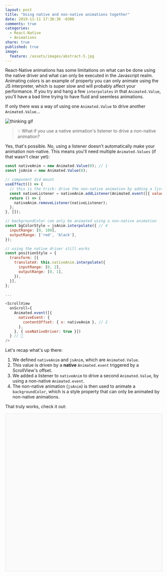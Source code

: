 ```yaml
---
layout: post
title: "Using native and non-native animations together"
date: 2019-11-11 17:36:36 -0300
comments: true
categories: 
  - React-Native
  - Animations
share: true
published: true
image:
  feature: /assets/images/abstract-5.jpg
---
```


React-Native animations has some limitations on what can be done using the native driver and what
can only be executed in the Javascript realm. Animating colors is an example of property you can
only animate using the JS interpreter, which is super slow and will probably affect your
performance. If you try and hang a few `interpolates` in that `Animated.Value`, you'll have a bad
time trying to have fluid and seemless animations.

If only there was a way of using one `Animated.Value` to drive another `Animated.Value`...

![thinking gif](https://media.giphy.com/media/2H67VmB5UEBmU/giphy.gif)

> 💡 What if you use a native animation's listener to drive a non-native animation?

<!-- more -->

Yes, that's possible. No, using a listener doesn't automatically make your animation non-native.
This means you'll need multiple `Animated.Values` (if that wasn't clear yet):

```js
const nativeAnim = new Animated.Value(0); // 1
const jsAnim = new Animated.Value(0);

// component did mount
useEffect(() => {
  // this is the trick: drive the non-native animation by adding a listener to the native animation
  const nativeListener = nativeAnim.addListener(Animated.event([{ value: jsAnim }])); // 3
  return () => {
    nativeAnim.removeListener(nativeListener);
  };
}, []);

// backgroundColor can only be animated using a non-native animation
const bgColorStyle = jsAnim.interpolate({ // 4
  inputRange: [0, 100],
  outputRange: ['red', 'black'],
});

// using the native driver still works
const positionStyle = {
  transform: [{
    translateX: this.nativeAnim.interpolate({
      inputRange: [0, 2],
      outputRange: [0, 1],
    }),
  }],
};

...

<ScrollView
  onScroll={
    Animated.event([{
      nativeEvent: {
        contentOffset: { x: nativeAnim }, // 2
      },
    }, { useNativeDriver: true }])
  } // 🎉
/>
```

Let's recap what's up there:

1. We defined `nativeAnim` and `jsAnim`, which are `Animated.Value`.
2. This value is driven by a **native** `Animated.event` triggered by a ScrollView's offset.
3. We added a listener to `nativeAnim` to drive a second `Animated.Value`, by using a non-native
`Animated.event`.
4. The non-native animation (`jsAnim`) is then used to animate a `backgroundColor`, which is a style
property that can only be animated by non-native animations.

That truly works, check it out:

<div data-snack-id="Sk-4eLvir" data-snack-platform="ios" data-snack-preview="true" data-snack-theme="light" style="overflow:hidden;background:#fafafa;border:1px solid rgba(0,0,0,.08);border-radius:4px;height:505px;width:100%"></div>
<script async src="https://snack.expo.io/embed.js"></script>